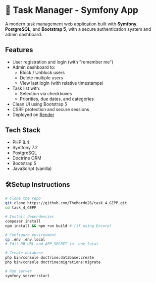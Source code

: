 # 📝 Task Manager - Symfony App

A modern task management web application built with **Symfony**, **PostgreSQL**, and **Bootstrap 5**, with a secure authentication system and admin dashboard.

## Features

- User registration and login (with "remember me")
- Admin dashboard to:
  - Block / Unblock users
  - Delete multiple users
  - View last login (with relative timestamps)
- Task list with:
  - Selection via checkboxes
  - Priorities, due dates, and categories
- Clean UI using Bootstrap 5
- CSRF protection and secure sessions
- Deployed on [Render](https://render.com)

## Tech Stack

- PHP 8.4
- Symfony 7.2
- PostgreSQL
- Doctrine ORM
- Bootstrap 5
- JavaScript (vanilla)

## 🛠Setup Instructions

```bash
# Clone the repo
git clone https://github.com/TheMordo26/task_4_GEPP.git
cd task_4_GEPP

# Install dependencies
composer install
npm install && npm run build # (if using Encore)

# Configure environment
cp .env .env.local
# Edit DB URL and APP_SECRET in .env.local

# Create database
php bin/console doctrine:database:create
php bin/console doctrine:migrations:migrate

# Run server
symfony server:start
